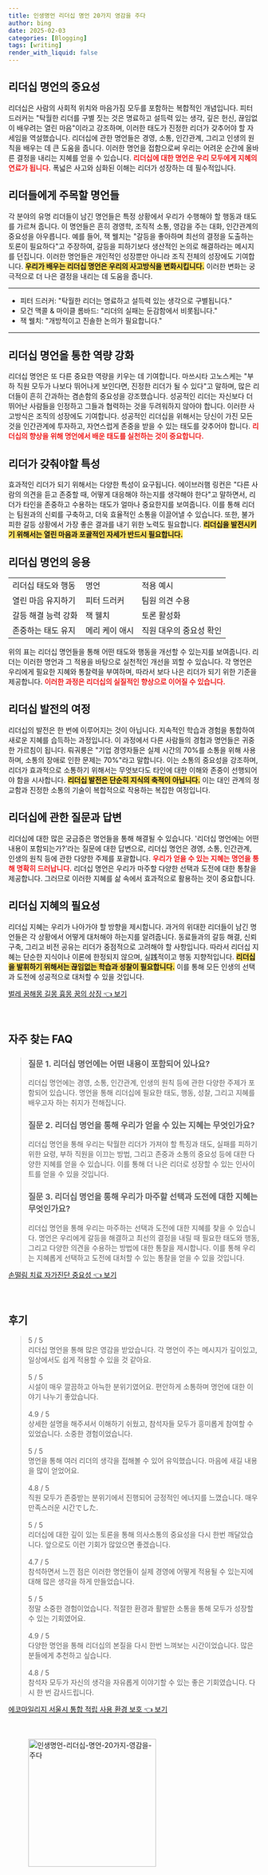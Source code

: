 ```yaml
---
title: 인생명언 리더십 명언 20가지 영감을 주다
author: bing
date: 2025-02-03
categories: [Blogging]
tags: [writing]
render_with_liquid: false
---
```



<h2 id='리더십_명언의_중요성'>리더십 명언의 중요성</h2>

<p>리더십은 사람의 사회적 위치와 마음가짐 모두를 포함하는 복합적인 개념입니다. 피터 드러커는 "탁월한 리더를 구별 짓는 것은 명료하고 설득력 있는 생각, 깊은 헌신, 끊임없이 배우려는 열린 마음"이라고 강조하며, 이러한 태도가 진정한 리더가 갖추어야 할 자세임을 역설했습니다. 리더십에 관한 명언들은 경영, 소통, 인간관계, 그리고 인생의 원칙을 배우는 데 큰 도움을 줍니다. 이러한 명언을 접함으로써 우리는 어려운 순간에 올바른 결정을 내리는 지혜를 얻을 수 있습니다. <b><span style="color: #ee2323;">리더십에 대한 명언은 우리 모두에게 지혜의 연료가 됩니다.</span></b> 폭넓은 사고와 심화된 이해는 리더가 성장하는 데 필수적입니다.</p>

<h2 id='리더들에게_주목할_명언들'>리더들에게 주목할 명언들</h2>

<p>각 분야의 유명 리더들이 남긴 명언들은 특정 상황에서 우리가 수행해야 할 행동과 태도를 가르쳐 줍니다. 이 명언들은 흔히 경영학, 조직적 소통, 영감을 주는 대화, 인간관계의 중요성을 아우릅니다. 예를 들어, 잭 웰치는 "갈등을 좋아하며 최선의 결정을 도출하는 토론이 필요하다"고 주장하여, 갈등을 피하기보다 생산적인 논의로 해결하라는 메시지를 던집니다. 이러한 명언들은 개인적인 성장뿐만 아니라 조직 전체의 성장에도 기여합니다. <b><span style="background-color: #ffe066;">우리가 배우는 리더십 명언은 우리의 사고방식을 변화시킵니다.</span></b> 이러한 변화는 궁극적으로 더 나은 결정을 내리는 데 도움을 줍니다.</p>

<hr />

<ul>
    <li>피터 드러커: "탁월한 리더는 명료하고 설득력 있는 생각으로 구별됩니다."</li>
    <li>모건 맥콜 & 마이클 롬바드: "리더의 실패는 둔감함에서 비롯됩니다."</li>
    <li>잭 웰치: "개방적이고 진솔한 논의가 필요합니다."</li>
</ul>

<hr />

<h2 id='리더십_명언을_통한_역량_강화'>리더십 명언을 통한 역량 강화</h2>

<p>리더십 명언은 또 다른 중요한 역량을 키우는 데 기여합니다. 마쓰시타 고노스케는 "부하 직원 모두가 나보다 뛰어나게 보인다면, 진정한 리더가 될 수 있다"고 말하며, 많은 리더들이 흔히 간과하는 겸손함의 중요성을 강조했습니다. 성공적인 리더는 자신보다 더 뛰어난 사람들을 인정하고 그들과 협력하는 것을 두려워하지 않아야 합니다. 이러한 사고방식은 조직의 성장에도 기여합니다. 성공적인 리더십을 위해서는 당신이 가진 모든 것을 인간관계에 투자하고, 자연스럽게 존중을 받을 수 있는 태도를 갖추어야 합니다. <b><span style="color: #ee2323;">리더십의 향상을 위해 명언에서 배운 태도를 실천하는 것이 중요합니다.</span></b></p>

<h2 id='리더가_갖춰야할_특성'>리더가 갖춰야할 특성</h2>

<p>효과적인 리더가 되기 위해서는 다양한 특성이 요구됩니다. 에이브러햄 링컨은 "다른 사람의 의견을 듣고 존중할 때, 어떻게 대응해야 하는지를 생각해야 한다"고 말하면서, 리더가 타인을 존중하고 수용하는 태도가 얼마나 중요한지를 보여줍니다. 이를 통해 리더는 팀원과의 신뢰를 구축하고, 더욱 효율적인 소통을 이끌어낼 수 있습니다. 또한, 불가피한 갈등 상황에서 가장 좋은 결과를 내기 위한 노력도 필요합니다. <b><span style="background-color: #ffe066;">리더십을 발전시키기 위해서는 열린 마음과 포괄적인 자세가 반드시 필요합니다.</span></b></p>

<h2 id='리더십_명언의_응용'>리더십 명언의 응용</h2>

<table>
    <tr>
        <td>리더십 태도와 행동</td>
        <td>명언</td>
        <td>적용 예시</td>
    </tr>
    <tr>
        <td>열린 마음 유지하기</td>
        <td>피터 드러커</td>
        <td>팀원 의견 수용</td>
    </tr>
    <tr>
        <td>갈등 해결 능력 강화</td>
        <td>잭 웰치</td>
        <td>토론 활성화</td>
    </tr>
    <tr>
        <td>존중하는 태도 유지</td>
        <td>메리 케이 애시</td>
        <td>직원 대우의 중요성 확인</td>
    </tr>
</table>

<p>위의 표는 리더십 명언들을 통해 어떤 태도와 행동을 개선할 수 있는지를 보여줍니다. 리더는 이러한 명언과 그 적용을 바탕으로 실천적인 개선을 꾀할 수 있습니다. 각 명언은 우리에게 필요한 지혜와 통찰력을 부여하며, 따라서 보다 나은 리더가 되기 위한 기준을 제공합니다. <b><span style="color: #ee2323;">이러한 과정은 리더십의 실질적인 향상으로 이어질 수 있습니다.</span></b></p>

<h2 id='리더십_발전의_여정'>리더십 발전의 여정</h2>

<p>리더십의 발전은 한 번에 이루어지는 것이 아닙니다. 지속적인 학습과 경험을 통합하여 새로운 지혜를 습득하는 과정입니다. 이 과정에서 다른 사람들의 경험과 명언들은 귀중한 가르침이 됩니다. 뤄궈룽은 "기업 경영자들은 실제 시간의 70%를 소통을 위해 사용하며, 소통의 장애로 인한 문제는 70%"라고 말합니다. 이는 소통의 중요성을 강조하며, 리더가 효과적으로 소통하기 위해서는 무엇보다도 타인에 대한 이해와 존중이 선행되어야 함을 시사합니다. <b><span style="background-color: #ffe066;">리더십 발전은 단순히 지식의 축적이 아닙니다.</span></b> 이는 대인 관계의 정교함과 진정한 소통의 기술이 복합적으로 작용하는 복잡한 여정입니다.</p>

<h2 id='리더십에_관한_질문과_답변'>리더십에 관한 질문과 답변</h2>

<p>리더십에 대한 많은 궁금증은 명언들을 통해 해결될 수 있습니다. '리더십 명언에는 어떤 내용이 포함되는가?'라는 질문에 대한 답변으로, 리더십 명언은 경영, 소통, 인간관계, 인생의 원칙 등에 관한 다양한 주제를 포괄합니다. <b><span style="color: #ee2323;">우리가 얻을 수 있는 지혜는 명언을 통해 명확히 드러납니다.</span></b> 리더십 명언은 우리가 마주할 다양한 선택과 도전에 대한 통찰을 제공합니다. 그러므로 이러한 지혜를 삶 속에서 효과적으로 활용하는 것이 중요합니다.</p>

<h2 id='리더십_지혜의_필요성'>리더십 지혜의 필요성</h2>

<p>리더십 지혜는 우리가 나아가야 할 방향을 제시합니다. 과거의 위대한 리더들이 남긴 명언들은 각 상황에서 어떻게 대처해야 하는지를 알려줍니다. 동료들과의 갈등 해결, 신뢰 구축, 그리고 비전 공유는 리더가 중점적으로 고려해야 할 사항입니다. 따라서 리더십 지혜는 단순한 지식이나 이론에 한정되지 않으며, 실践적이고 행동 지향적입니다. <b><span style="background-color: #ffe066;">리더십을 발휘하기 위해서는 끊임없는 학습과 성찰이 필요합니다.</span></b> 이를 통해 모든 인생의 선택과 도전에 성공적으로 대처할 수 있을 것입니다.</p>


<p><a class="click-button" title="벌레 꿈해몽 길몽 흉몽 꿈의 상징" href="https://aptwhite.github.io/posts/%EB%B2%8C%EB%A0%88-%EA%BF%88%ED%95%B4%EB%AA%BD-%EA%B8%B8%EB%AA%BD-%ED%9D%89%EB%AA%BD-%EA%BF%88%EC%9D%98-%EC%83%81%EC%A7%95/" rel="dofollow">벌레 꿈해몽 길몽 흉몽 꿈의 상징 👈 보기</a></p><br>
<h2 id='자주_찾는_FAQ'>자주 찾는 FAQ</h2>
<div itemscope="" itemtype="https://schema.org/FAQPage"> 
<blockquote> 
<div itemscope="" itemprop="mainEntity" itemtype="https://schema.org/Question"> 
<h3 itemprop="name">질문 1. 리더십 명언에는 어떤 내용이 포함되어 있나요?</h3> 
<div itemscope="" itemprop="acceptedAnswer" itemtype="https://schema.org/Answer"> 
<span itemprop="text"> 
<p>리더십 명언에는 경영, 소통, 인간관계, 인생의 원칙 등에 관한 다양한 주제가 포함되어 있습니다. 명언을 통해 리더십에 필요한 태도, 행동, 성찰, 그리고 지혜를 배우고자 하는 취지가 전해집니다.</p> 
</span> 
</div> 
</div> 

<div itemscope="" itemprop="mainEntity" itemtype="https://schema.org/Question"> 
<h3 itemprop="name">질문 2. 리더십 명언을 통해 우리가 얻을 수 있는 지혜는 무엇인가요?</h3> 
<div itemscope="" itemprop="acceptedAnswer" itemtype="https://schema.org/Answer"> 
<span itemprop="text"> 
<p>리더십 명언을 통해 우리는 탁월한 리더가 가져야 할 특징과 태도, 실패를 피하기 위한 요령, 부하 직원을 이끄는 방법, 그리고 존중과 소통의 중요성 등에 대한 다양한 지혜를 얻을 수 있습니다. 이를 통해 더 나은 리더로 성장할 수 있는 인사이트를 얻을 수 있을 것입니다.</p> 
</span> 
</div> 
</div> 

<div itemscope="" itemprop="mainEntity" itemtype="https://schema.org/Question"> 
<h3 itemprop="name">질문 3. 리더십 명언을 통해 우리가 마주할 선택과 도전에 대한 지혜는 무엇인가요?</h3> 
<div itemscope="" itemprop="acceptedAnswer" itemtype="https://schema.org/Answer"> 
<span itemprop="text"> 
<p>리더십 명언을 통해 우리는 마주하는 선택과 도전에 대한 지혜를 찾을 수 있습니다. 명언은 우리에게 갈등을 해결하고 최선의 결정을 내릴 때 필요한 태도와 행동, 그리고 다양한 의견을 수용하는 방법에 대한 통찰을 제시합니다. 이를 통해 우리는 지혜롭게 선택하고 도전에 대처할 수 있는 통찰을 얻을 수 있을 것입니다.</p> 
</span> 
</div> 
</div> 

</blockquote> 
</div>
<p><a class="click-button" title="손떨림 치료 자가진단 중요성" href="https://aptwhite.github.io/posts/%EC%86%90%EB%96%A8%EB%A6%BC-%EC%B9%98%EB%A3%8C-%EC%9E%90%EA%B0%80%EC%A7%84%EB%8B%A8-%EC%A4%91%EC%9A%94%EC%84%B1/" rel="dofollow">손떨림 치료 자가진단 중요성 👈 보기</a></p><br>
<h2 id='후기'>후기</h2>
<div itemscope itemtype="https://schema.org/Product">
  <blockquote>
  <div itemprop="review" itemscope itemtype="https://schema.org/Review">
      <div itemprop="reviewRating" itemscope itemtype="https://schema.org/Rating"> <span itemprop="ratingValue">5</span> / <span itemprop="bestRating">5</span> </div>
      <span itemprop="reviewBody">리더십 명언을 통해 많은 영감을 받았습니다. 각 명언이 주는 메시지가 깊이있고, 일상에서도 쉽게 적용할 수 있을 것 같아요.</span>
  </div>
  <br>
  <div itemprop="review" itemscope itemtype="https://schema.org/Review">
      <div itemprop="reviewRating" itemscope itemtype="https://schema.org/Rating"> <span itemprop="ratingValue">5</span> / <span itemprop="bestRating">5</span> </div>
      <span itemprop="reviewBody">시설이 매우 깔끔하고 아늑한 분위기였어요. 편안하게 소통하며 명언에 대한 이야기 나누기 좋았습니다.</span>
  </div>
  <br>
  <div itemprop="review" itemscope itemtype="https://schema.org/Review">
      <div itemprop="reviewRating" itemscope itemtype="https://schema.org/Rating"> <span itemprop="ratingValue">4.9</span> / <span itemprop="bestRating">5</span> </div>
      <span itemprop="reviewBody">상세한 설명을 해주셔서 이해하기 쉬웠고, 참석자들 모두가 흥미롭게 참여할 수 있었습니다. 소중한 경험이었습니다.</span>
  </div>
  <br>
  <div itemprop="review" itemscope itemtype="https://schema.org/Review">
      <div itemprop="reviewRating" itemscope itemtype="https://schema.org/Rating"> <span itemprop="ratingValue">5</span> / <span itemprop="bestRating">5</span> </div>
      <span itemprop="reviewBody">명언을 통해 여러 리더의 생각을 접해볼 수 있어 유익했습니다. 마음에 새길 내용을 많이 얻었어요.</span>
  </div>
  <br>
  <div itemprop="review" itemscope itemtype="https://schema.org/Review">
      <div itemprop="reviewRating" itemscope itemtype="https://schema.org/Rating"> <span itemprop="ratingValue">4.8</span> / <span itemprop="bestRating">5</span> </div>
      <span itemprop="reviewBody">직원 모두가 존중받는 분위기에서 진행되어 긍정적인 에너지를 느꼈습니다. 매우 만족스러운 시간でした.</span>
  </div>
  <br>
  <div itemprop="review" itemscope itemtype="https://schema.org/Review">
      <div itemprop="reviewRating" itemscope itemtype="https://schema.org/Rating"> <span itemprop="ratingValue">5</span> / <span itemprop="bestRating">5</span> </div>
      <span itemprop="reviewBody">리더십에 대한 깊이 있는 토론을 통해 의사소통의 중요성을 다시 한번 깨달았습니다. 앞으로도 이런 기회가 많았으면 좋겠습니다.</span>
  </div>
  <br>
  <div itemprop="review" itemscope itemtype="https://schema.org/Review">
      <div itemprop="reviewRating" itemscope itemtype="https://schema.org/Rating"> <span itemprop="ratingValue">4.7</span> / <span itemprop="bestRating">5</span> </div>
      <span itemprop="reviewBody">참석하면서 느낀 점은 이러한 명언들이 실제 경영에 어떻게 적용될 수 있는지에 대해 많은 생각을 하게 만들었습니다.</span>
  </div>
  <br>
  <div itemprop="review" itemscope itemtype="https://schema.org/Review">
      <div itemprop="reviewRating" itemscope itemtype="https://schema.org/Rating"> <span itemprop="ratingValue">5</span> / <span itemprop="bestRating">5</span> </div>
      <span itemprop="reviewBody">정말 소중한 경험이었습니다. 적절한 환경과 활발한 소통을 통해 모두가 성장할 수 있는 기회였어요.</span>
  </div>
  <br>
  <div itemprop="review" itemscope itemtype="https://schema.org/Review">
      <div itemprop="reviewRating" itemscope itemtype="https://schema.org/Rating"> <span itemprop="ratingValue">4.9</span> / <span itemprop="bestRating">5</span> </div>
      <span itemprop="reviewBody">다양한 명언을 통해 리더십의 본질을 다시 한번 느껴보는 시간이었습니다. 많은 분들에게 추천하고 싶습니다.</span>
  </div>
  <br>
  <div itemprop="review" itemscope itemtype="https://schema.org/Review">
      <div itemprop="reviewRating" itemscope itemtype="https://schema.org/Rating"> <span itemprop="ratingValue">4.8</span> / <span itemprop="bestRating">5</span> </div>
      <span itemprop="reviewBody">참석자 모두가 자신의 생각을 자유롭게 이야기할 수 있는 좋은 기회였습니다. 다시 한 번 감사드립니다.</span>
  </div>
  </blockquote>
</div>
<p><a class="click-button" title="에코마일리지 서울시 통합 적립 사용 환경 보호" href="https://aptwhite.github.io/posts/%EC%97%90%EC%BD%94%EB%A7%88%EC%9D%BC%EB%A6%AC%EC%A7%80-%EC%84%9C%EC%9A%B8%EC%8B%9C-%ED%86%B5%ED%95%A9-%EC%A0%81%EB%A6%BD-%EC%82%AC%EC%9A%A9-%ED%99%98%EA%B2%BD-%EB%B3%B4%ED%98%B8/" rel="dofollow">에코마일리지 서울시 통합 적립 사용 환경 보호 👈 보기</a></p><br>
<figure class="image"><img src="https://aptwhite.github.io/assets/img/thumbnail/인생명언-리더십-명언-20가지-영감을-주다.webp" alt="인생명언-리더십-명언-20가지-영감을-주다" width="256" height="256"></figure>